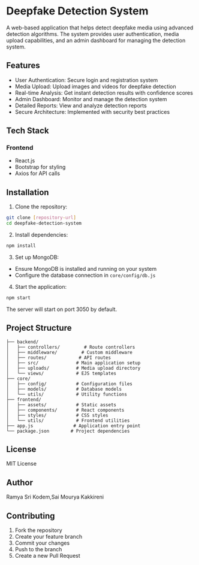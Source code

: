 # Deepfake Detection System
A web-based application that helps detect deepfake media using advanced detection algorithms. The system provides user authentication, media upload capabilities, and an admin dashboard for managing the detection system.

## Features
- User Authentication: Secure login and registration system
- Media Upload: Upload images and videos for deepfake detection
- Real-time Analysis: Get instant detection results with confidence scores
- Admin Dashboard: Monitor and manage the detection system
- Detailed Reports: View and analyze detection reports
- Secure Architecture: Implemented with security best practices


## Tech Stack
### Frontend
- React.js
- Bootstrap for styling
- Axios for API calls

## Installation

1. Clone the repository:
```bash
git clone [repository-url]
cd deepfake-detection-system
```

2. Install dependencies:
```bash
npm install
```
3. Set up MongoDB:
- Ensure MongoDB is installed and running on your system
- Configure the database connection in `core/config/db.js`

4. Start the application:
```bash
npm start
```

The server will start on port 3050 by default.

## Project Structure

```
├── backend/
│   ├── controllers/         # Route controllers
│   ├── middleware/         # Custom middleware
│   ├── routes/            # API routes
│   ├── src/              # Main application setup
│   ├── uploads/          # Media upload directory
│   └── views/            # EJS templates
├── core/
│   ├── config/           # Configuration files
│   ├── models/           # Database models
│   └── utils/            # Utility functions
├── frontend/
│   ├── assets/           # Static assets
│   ├── components/       # React components
│   ├── styles/           # CSS styles
│   └── utils/            # Frontend utilities
├── app.js               # Application entry point
└── package.json        # Project dependencies
```
## License

MIT License

## Author

Ramya Sri Kodem,Sai Mourya Kakkireni

## Contributing

1. Fork the repository
2. Create your feature branch
3. Commit your changes
4. Push to the branch
5. Create a new Pull Request
